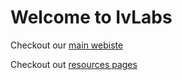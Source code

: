 # Welcome to IvLabs

Checkout our [main webiste](https://www.ivlabs.in/)

Checkout out [resources pages](https://ivlabs.github.io/resources/)
